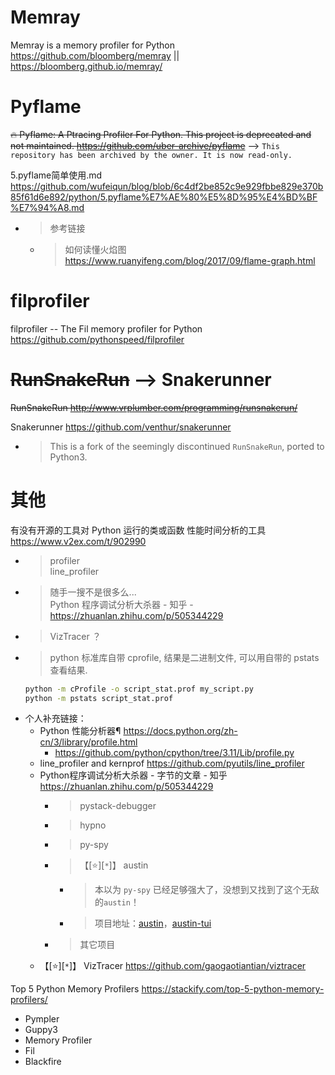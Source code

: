 
# Memray

Memray is a memory profiler for Python https://github.com/bloomberg/memray || https://bloomberg.github.io/memray/

# Pyflame

~~🔥 Pyflame: A Ptracing Profiler For Python. This project is deprecated and not maintained. https://github.com/uber-archive/pyflame~~  -->  `This repository has been archived by the owner. It is now read-only.`

5.pyflame简单使用.md https://github.com/wufeiqun/blog/blob/6c4df2be852c9e929fbbe829e370b85f61d6e892/python/5.pyflame%E7%AE%80%E5%8D%95%E4%BD%BF%E7%94%A8.md
- > 参考链接
  * > 如何读懂火焰图 https://www.ruanyifeng.com/blog/2017/09/flame-graph.html

# filprofiler

filprofiler -- The Fil memory profiler for Python https://github.com/pythonspeed/filprofiler

# ~~RunSnakeRun~~  -->  Snakerunner

~~RunSnakeRun http://www.vrplumber.com/programming/runsnakerun/~~

Snakerunner https://github.com/venthur/snakerunner
- > This is a fork of the seemingly discontinued `RunSnakeRun`, ported to Python3.

# 其他

有没有开源的工具对 Python 运行的类或函数 性能时间分析的工具 https://www.v2ex.com/t/902990
- > profiler <br> line_profiler
- > 随手一搜不是很多么... <br> Python 程序调试分析大杀器 - 知乎 - https://zhuanlan.zhihu.com/p/505344229
- > VizTracer ？
- > python 标准库自带 cprofile, 结果是二进制文件, 可以用自带的 pstats 查看结果.
  ```sh
  python -m cProfile -o script_stat.prof my_script.py
  python -m pstats script_stat.prof
  ```
- 个人补充链接：
  * Python 性能分析器¶ https://docs.python.org/zh-cn/3/library/profile.html
    + https://github.com/python/cpython/tree/3.11/Lib/profile.py
  * line_profiler and kernprof https://github.com/pyutils/line_profiler
  * Python程序调试分析大杀器 - 字节的文章 - 知乎 https://zhuanlan.zhihu.com/p/505344229
    + > pystack-debugger
    + > hypno
    + > py-spy
    + > 【[:star:][`*`]】 austin
      - > 本以为 `py-spy` 已经足够强大了，没想到又找到了这个无敌的`austin`！
      - > 项目地址：[austin](https://github.com/P403n1x87/austin)，[austin-tui](https://github.com/p403n1x87/austin-tui)
    + > 其它项目
  * 【[:star:][`*`]】 VizTracer https://github.com/gaogaotiantian/viztracer

Top 5 Python Memory Profilers https://stackify.com/top-5-python-memory-profilers/
- Pympler
- Guppy3
- Memory Profiler
- Fil
- Blackfire
